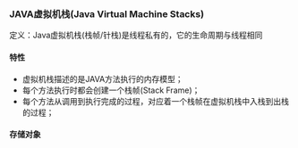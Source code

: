 ### JAVA虚拟机栈(Java Virtual Machine Stacks) ###
定义：Java虚拟机栈(栈帧/针栈)是线程私有的，它的生命周期与线程相同

#### 特性 ####
+ 虚拟机栈描述的是JAVA方法执行的内存模型；
+ 每个方法执行时都会创建一个栈帧(Stack Frame)；
+ 每个方法从调用到执行完成的过程，对应着一个栈帧在虚拟机栈中入栈到出栈的过程；

#### 存储对象 ####

